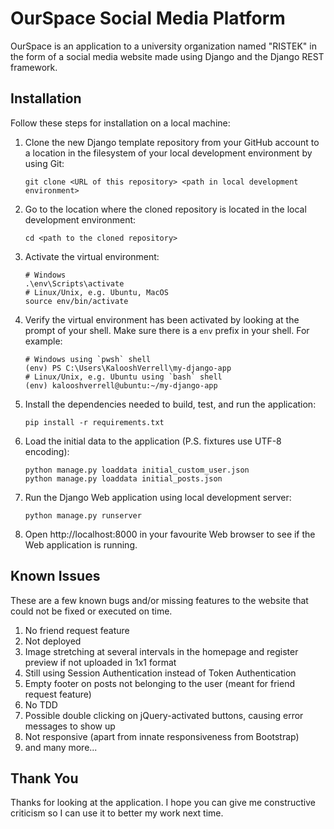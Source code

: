 # OurSpace Social Media Platform

OurSpace is an application to a university organization named "RISTEK" in the form of a social media website made using Django and the Django REST framework.

## Installation

Follow these steps for installation on a local machine:


1. Clone the new Django template repository from your GitHub account to a
   location in the filesystem of your local development environment by using
   Git:

   ```shell
   git clone <URL of this repository> <path in local development environment>
   ```

2. Go to the location where the cloned repository is located in the local
   development environment:

   ```shell
   cd <path to the cloned repository>
   ```


3. Activate the virtual environment:

   ```shell
   # Windows
   .\env\Scripts\activate
   # Linux/Unix, e.g. Ubuntu, MacOS
   source env/bin/activate
   ```

4. Verify the virtual environment has been activated by looking at the prompt
   of your shell. Make sure there is a `env` prefix in your shell. For example:

   ```shell
   # Windows using `pwsh` shell
   (env) PS C:\Users\KalooshVerrell\my-django-app
   # Linux/Unix, e.g. Ubuntu using `bash` shell
   (env) kalooshverrell@ubuntu:~/my-django-app
   ```

5. Install the dependencies needed to build, test, and run the application:

   ```shell
   pip install -r requirements.txt
   ```

6. Load the initial data to the application (P.S. fixtures use UTF-8 encoding):

    ```shell
    python manage.py loaddata initial_custom_user.json
    python manage.py loaddata initial_posts.json
    ```

7. Run the Django Web application using local development server:

   ```shell
   python manage.py runserver
   ```

8. Open http://localhost:8000 in your favourite Web browser to see if the Web
   application is running.


## Known Issues

These are a few known bugs and/or missing features to the website that could not
be fixed or executed on time.

1. No friend request feature
2. Not deployed
3. Image stretching at several intervals in the homepage and register preview if not uploaded in 1x1 format
4. Still using Session Authentication instead of Token Authentication
5. Empty footer on posts not belonging to the user (meant for friend request feature)
6. No TDD
7. Possible double clicking on jQuery-activated buttons, causing error messages to show up
8. Not responsive (apart from innate responsiveness from Bootstrap)
9. and many more...

## Thank You

Thanks for looking at the application. I hope you can give me constructive criticism so I can use it to better my work next time.